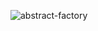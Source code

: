 ![abstract-factory](https://github.com/MauricioReiis/aula-pp/assets/95887637/bc7b5f55-4098-462e-9d2a-a2c00b26664e)
